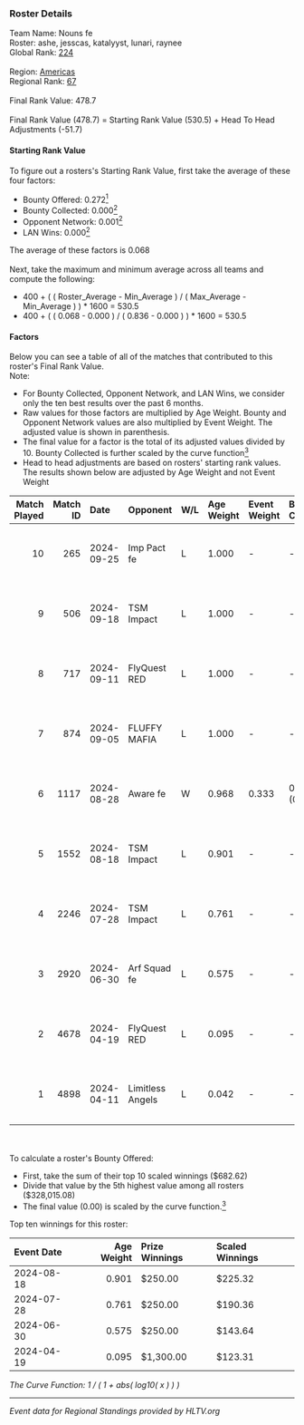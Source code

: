 ### Roster Details<br />
Team Name: Nouns fe<br />
Roster: ashe, jesscas, katalyyst, lunari, raynee<br />
Global Rank: [224](../../standings_global_2024_10_02.md)<br />
<br />
Region: [Americas]( ../../standings_americas_2024_10_02.md)<br />
Regional Rank: [67]( ../../standings_americas_2024_10_02.md)<br />
<br />
Final Rank Value:  478.7<br />
<br />
Final Rank Value (478.7) = Starting Rank Value (530.5) + Head To Head Adjustments (-51.7)<br />

#### Starting Rank Value<br />
To figure out a rosters's Starting Rank Value, first take the average of these four factors:<br />
- Bounty Offered: 0.272[<sup>1</sup>](#table2)
- Bounty Collected: 0.000[<sup>2</sup>](#table1)
- Opponent Network: 0.001[<sup>2</sup>](#table1)
- LAN Wins: 0.000[<sup>2</sup>](#table1)

The average of these factors is 0.068<br />
<br />
Next, take the maximum and minimum average across all teams and compute the following:<br />
- 400 + ( ( Roster_Average - Min_Average ) / ( Max_Average - Min_Average ) ) * 1600 = 530.5
- 400 + ( ( 0.068 - 0.000 ) / ( 0.836 - 0.000 ) ) * 1600 = 530.5


#### Factors<br />
Below you can see a table of all of the matches that contributed to this roster's Final Rank Value.<br />
Note:<br />

- For Bounty Collected, Opponent Network, and LAN Wins, we consider only the ten best results over the past 6 months.
- Raw values for those factors are multiplied by Age Weight. Bounty and Opponent Network values are also multiplied by Event Weight. The adjusted value is shown in parenthesis.
- The final value for a factor is the total of its adjusted values divided by 10. Bounty Collected is further scaled by the curve function[<sup>3</sup>](#curveFunction)
- Head to head adjustments are based on rosters' starting rank values. The results shown below are adjusted by Age Weight and not Event Weight
<span id="table1"></span><br />


| Match Played | Match ID | Date       | Opponent         | W/L | Age Weight | Event Weight | Bounty Collected | Opponent Network | LAN Wins  | H2H Adj. | Roster                                   |
| -: | -: | :- | :- | :- | :- | :- | :- | :- | :- | -: | :- |
|           10 |      265 | 2024-09-25 | Imp Pact fe      | L   | 1.000      | -            | -                | -                | -         |   -10.79 | ashe, jesscas, katalyyst, lunari, raynee |
|            9 |      506 | 2024-09-18 | TSM Impact       | L   | 1.000      | -            | -                | -                | -         |    -8.17 | ashe, jesscas, katalyyst, lunari, raynee |
|            8 |      717 | 2024-09-11 | FlyQuest RED     | L   | 1.000      | -            | -                | -                | -         |    -7.33 | ashe, jesscas, katalyyst, lunari, raynee |
|            7 |      874 | 2024-09-05 | FLUFFY MAFIA     | L   | 1.000      | -            | -                | -                | -         |   -16.21 | ashe, jesscas, katalyyst, lunari, raynee |
|            6 |     1117 | 2024-08-28 | Aware fe         | W   | 0.968      | 0.333        | 0.000 (0.000)    | 0.034 (0.011)    | 0 (0.000) |    14.43 | ashe, jesscas, katalyyst, lunari, raynee |
|            5 |     1552 | 2024-08-18 | TSM Impact       | L   | 0.901      | -            | -                | -                | -         |    -8.41 | ashe, jesscas, katalyyst, lunari, raynee |
|            4 |     2246 | 2024-07-28 | TSM Impact       | L   | 0.761      | -            | -                | -                | -         |    -7.59 | ashe, jesscas, katalyyst, lunari, raynee |
|            3 |     2920 | 2024-06-30 | Arf Squad fe     | L   | 0.575      | -            | -                | -                | -         |    -6.20 | ashe, daria, jesscas, katalyyst, raynee  |
|            2 |     4678 | 2024-04-19 | FlyQuest RED     | L   | 0.095      | -            | -                | -                | -         |    -0.90 | ashe, katalyyst, Knopk@, lunari, tokkis  |
|            1 |     4898 | 2024-04-11 | Limitless Angels | L   | 0.042      | -            | -                | -                | -         |    -0.56 | ashe, jesscas, katalyyst, lunari, tokkis |

<br />
<span id="table2"></span><br />
To calculate a roster's Bounty Offered:<br />

- First, take the sum of their top 10 scaled winnings ($682.62)
- Divide that value by the 5th highest value among all rosters ($328,015.08)
- The final value (0.00) is scaled by the curve function.[<sup>3</sup>](#curveFunction)

Top ten winnings for this roster:<br />

| Event Date | Age Weight | Prize Winnings | Scaled Winnings |
| :- | -: | :- | :- |
| 2024-08-18 |      0.901 | $250.00        | $225.32         |
| 2024-07-28 |      0.761 | $250.00        | $190.36         |
| 2024-06-30 |      0.575 | $250.00        | $143.64         |
| 2024-04-19 |      0.095 | $1,300.00      | $123.31         |


<span id="curveFunction"></span>_The Curve Function: 1 / ( 1 + abs( log10( x ) ) )_<br />

---
_Event data for Regional Standings provided by HLTV.org_<br />
